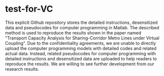 # test-for-VC
This explicit Github repository stores the detailed instructions, desensitized data and pseudocodes for computer programming in Matlab. The described method is used to reproduce the results shown in the paper named "Transport Capacity Analysis for Sharing-Corridor Metro Lines under Virtual Coupling". 
Due to the confidentiality agreements, we are unable to directly upload the computer programming models with detailed codes and related actual data. Instead, related pseudocodes for computer programming with detailed instructions and desensitized data are uploaded to help readers to reproduce the results.
We are willing to see further development from our research results.
